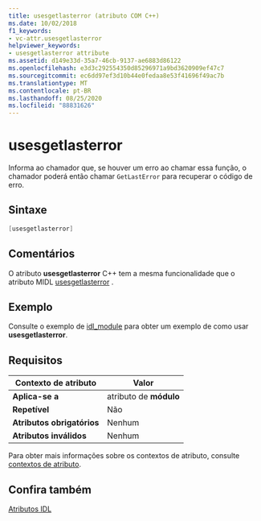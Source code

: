 ```yaml
---
title: usesgetlasterror (atributo COM C++)
ms.date: 10/02/2018
f1_keywords:
- vc-attr.usesgetlasterror
helpviewer_keywords:
- usesgetlasterror attribute
ms.assetid: d149e33d-35a7-46cb-9137-ae6883d86122
ms.openlocfilehash: e3d3c292554350d85296971a9bd3620909ef47c7
ms.sourcegitcommit: ec6dd97ef3d10b44e0fedaa8e53f41696f49ac7b
ms.translationtype: MT
ms.contentlocale: pt-BR
ms.lasthandoff: 08/25/2020
ms.locfileid: "88831626"
---
```

# <a name="usesgetlasterror"></a>usesgetlasterror

Informa ao chamador que, se houver um erro ao chamar essa função, o chamador poderá então chamar `GetLastError` para recuperar o código de erro.

## <a name="syntax"></a>Sintaxe

```cpp
[usesgetlasterror]
```

## <a name="remarks"></a>Comentários

O atributo **usesgetlasterror** C++ tem a mesma funcionalidade que o atributo MIDL [usesgetlasterror](/windows/win32/Midl/usesgetlasterror) .

## <a name="example"></a>Exemplo

Consulte o exemplo de [idl_module](idl-module.md) para obter um exemplo de como usar **usesgetlasterror**.

## <a name="requirements"></a>Requisitos

| Contexto de atributo | Valor |
|-|-|
|**Aplica-se a**|atributo de **módulo**|
|**Repetível**|Não|
|**Atributos obrigatórios**|Nenhum|
|**Atributos inválidos**|Nenhum|

Para obter mais informações sobre os contextos de atributo, consulte [contextos de atributo](cpp-attributes-com-net.md#contexts).

## <a name="see-also"></a>Confira também

[Atributos IDL](idl-attributes.md)
